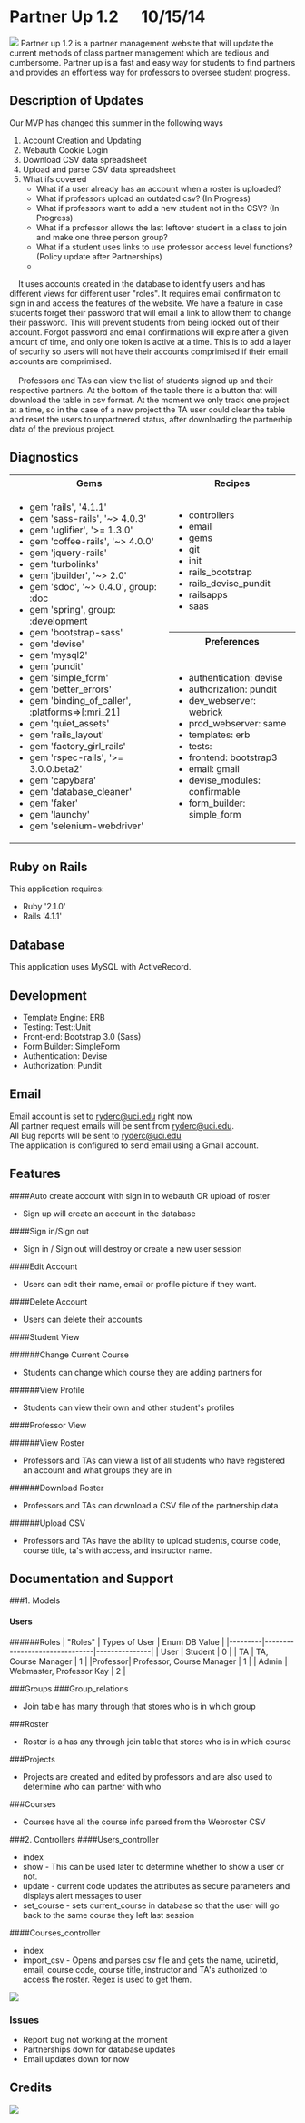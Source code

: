 Partner Up 1.2&nbsp;&nbsp;&nbsp;&nbsp;&nbsp;&nbsp;10/15/14
=========
<img src="http://i62.tinypic.com/eg5veu.png" style="max-width:550px;">
Partner up 1.2 is a partner management website that will update the current methods of class partner management which are tedious and cumbersome. Partner up is a fast and easy way for students to find partners and provides an effortless way for professors to oversee student progress.

Description of Updates
-----------------
Our MVP has changed this summer in the following ways

1.  Account Creation and Updating
2.  Webauth Cookie Login
3.  Download CSV data spreadsheet
4.  Upload and parse CSV data spreadsheet
4.  What ifs covered
    * What if a user already has an account when a roster is uploaded?
    * What if professors upload an outdated csv? (In Progress)
    * What if professors want to add a new student not in the CSV? (In Progress)
    * What if a professor allows the last leftover student in a class to join and make one three person group?
    * What if a student uses links to use professor access level functions? (Policy update after Partnerships)
    * 


&nbsp;&nbsp;&nbsp;&nbsp;It uses accounts created in the database to identify users and has different views for different user "roles". It requires email confirmation to sign in and access the features of the website. We have a feature in case students forget their password that will email a link to allow them to change their password. This will prevent students from being locked out of their account. Forgot password and email confirmations will expire after a given amount of time, and only one token is active at a time. This is to add a layer of security so users will not have their accounts comprimised if their email accounts are comprimised.<br><br>
&nbsp;&nbsp;&nbsp;&nbsp;Professors and TAs can view the list of students signed up and their respective partners. At the bottom of the table there is a button that will download the table in csv format. At the moment we only track one project at a time, so in the case of a new project the TA user could clear the table and reset the users to unpartnered status, after downloading the partnerhip data of the previous project.


Diagnostics
-----------

<table>
  <tr>
    <th>Gems</th>
    <th>Recipes</th>
  </tr>
  <tr>
    <td rowspan="3"><ul><li>gem 'rails', '4.1.1'</li><li>gem 'sass-rails', '~> 4.0.3'</li><li>gem 'uglifier', '>= 1.3.0'</li><li>gem 'coffee-rails', '~> 4.0.0'</li><li>gem 'jquery-rails'</li><li>gem 'turbolinks'</li><li>gem 'jbuilder', '~> 2.0'</li><li>gem 'sdoc', '~> 0.4.0', group: :doc</li><li>gem 'spring', group: :development</li><li>gem 'bootstrap-sass'</li><li>gem 'devise'</li><li>gem 'mysql2'</li><li>gem 'pundit'</li><li>gem 'simple_form'</li><li>gem 'better_errors'</li><li>gem 'binding_of_caller', :platforms=>[:mri_21]</li><li>gem 'quiet_assets'</li><li>gem 'rails_layout'</li><li>gem 'factory_girl_rails'</li><li>gem 'rspec-rails', '>= 3.0.0.beta2'</li><li>gem 'capybara'</li><li>gem 'database_cleaner'</li><li>gem 'faker'</li><li>gem 'launchy'</li><li>gem 'selenium-webdriver'</li></ul>
    <td><ul><li>controllers</li><li>email</li><li>gems</li><li>git</li><li>init</li><li>rails_bootstrap</li><li>rails_devise_pundit</li><li>railsapps</li><li>saas</li></ul></td></td>
  </tr>
  <tr>
    <th>Preferences</th>
  </tr>
  <tr>
    <td><ul><li>authentication: devise</li><li>authorization: pundit</li><li>dev_webserver: webrick</li><li>prod_webserver: same</li><li>templates: erb</li><li>tests: </li><li>frontend: bootstrap3</li><li>email: gmail</li><li>devise_modules: confirmable</li><li>form_builder: simple_form</li></ul></td>
  </tr>
</table>

Ruby on Rails
-------------

This application requires:

-   Ruby '2.1.0'
-   Rails '4.1.1'

Database
--------
This application uses MySQL with ActiveRecord.

Development
-----------

-   Template Engine: ERB
-   Testing: Test::Unit
-   Front-end: Bootstrap 3.0 (Sass)
-   Form Builder: SimpleForm
-   Authentication: Devise
-   Authorization: Pundit

Email
-------
Email account is set to ryderc@uci.edu right now <br>
All partner request emails will be sent from ryderc@uci.edu. <br>
All Bug reports will be sent to ryderc@uci.edu <br>
The application is configured to send email using a Gmail account.

Features
--------
####Auto create account with sign in to webauth OR upload of roster
+ Sign up will create an account in the database

####Sign in/Sign out
+ Sign in / Sign out will destroy or create a new user session

####Edit Account
+ Users can edit their name, email or profile picture if they want. 

####Delete Account
+ Users can delete their accounts

####Student View

######Change Current Course
+ Students can change which course they are adding partners for

######View Profile
+ Students can view their own and other student's profiles

####Professor View

######View Roster
+ Professors and TAs can view a list of all students who have registered an account and what groups they are in

######Download Roster
+ Professors and TAs can download a CSV file of the partnership data

######Upload CSV
+ Professors and TAs have the ability to upload students, course code, course title, ta's with access, and instructor name.

Documentation and Support
-------------------------

###1. Models
#### Users
######Roles
| "Roles" | Types of User                 | Enum DB Value |
|---------|-------------------------------|---------------|
| User    | Student                       | 0             |
|  TA     | TA, Course Manager            | 1             |
|Professor| Professor, Course Manager     | 1             |
| Admin   | Webmaster, Professor Kay      | 2             |

###Groups
###Group_relations
+ Join table has many through that stores who is in which group

###Roster
+ Roster is a has any through join table that stores who is in which course

###Projects
+ Projects are created and edited by professors and are also used to determine who can partner with who

###Courses
+ Courses have all the course info parsed from the Webroster CSV

###2. Controllers
####Users_controller
+ index
+ show - This can be used later to determine whether to show a user or not.
+ update - current code updates the attributes as secure parameters and displays alert messages to user
+ set_course - sets current_course in database so that the user will go back to the same course they left last session


####Courses_controller
+ index
+ import_csv - Opens and parses csv file and gets the name, ucinetid, email, course code, course title, instructor and TA's authorized to access the roster.  Regex is used to get them.

<img src= "http://i60.tinypic.com/14tlhft.png" style="max-width:550px;">

### Issues

+ Report bug not working at the moment
+ Partnerships down for database updates
+ Email updates down for now

Credits
-------
<img src="http://i58.tinypic.com/264l3pj.png" style="max-width:550px;">

